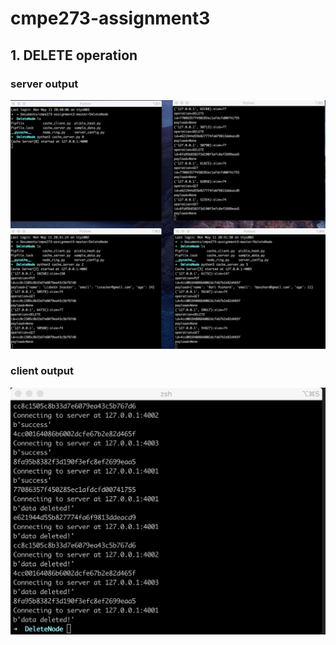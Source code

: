 # cmpe273-assignment3

## 1. DELETE operation

### server output

![image](DeleteNode/server.jpg)

### client output

![image](DeleteNode/client.jpg)
